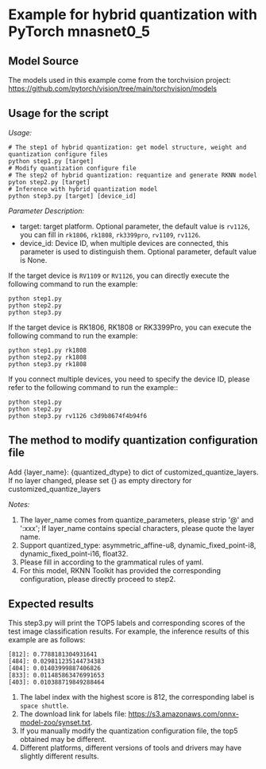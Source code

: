# Example for hybrid quantization with PyTorch mnasnet0_5


## Model Source
The models used in this example come from the torchvision project:
https://github.com/pytorch/vision/tree/main/torchvision/models


## Usage for the script

*Usage:*
```
# The step1 of hybrid quantization: get model structure, weight and quantization configure files
python step1.py [target]
# Modify quantization configure file
# The step2 of hybrid quantization: requantize and generate RKNN model
pyton step2.py [target]
# Inference with hybrid quantization model
python step3.py [target] [device_id]
```
*Parameter Description:*
- target: target platform. Optional parameter, the default value is `rv1126`, you can fill in `rk1806`, `rk1808`, `rk3399pro`, `rv1109`, `rv1126`.
- device_id: Device ID, when multiple devices are connected, this parameter is used to distinguish them. Optional parameter, default value is None.

If the target device is `RV1109` or `RV1126`, you can directly execute the following command to run the example:
```
python step1.py
python step2.py
python step3.py
```
If the target device is RK1806, RK1808 or RK3399Pro, you can execute the following command to run the example:
```
python step1.py rk1808
python step2.py rk1808
python step3.py rk1808
```
If you connect multiple devices, you need to specify the device ID, please refer to the following command to run the example::
```
python step1.py
python step2.py
python step3.py rv1126 c3d9b8674f4b94f6
```


## The method to modify quantization configuration file
Add {layer_name}: {quantized_dtype} to dict of customized_quantize_layers.
If no layer changed, please set {} as empty directory for customized_quantize_layers

*Notes:*
1. The layer_name comes from quantize_parameters, please strip '@' and ':xxx';
   If layer_name contains special characters, please quote the layer name.
2. Support quantized_type: asymmetric_affine-u8, dynamic_fixed_point-i8, dynamic_fixed_point-i16, float32.
3. Please fill in according to the grammatical rules of yaml.
4. For this model, RKNN Toolkit has provided the corresponding configuration, please directly proceed to step2.


## Expected results

This step3.py will print the TOP5 labels and corresponding scores of the test image classification results. For example, the inference results of this example are as follows:
```
[812]: 0.7788181304931641
[484]: 0.029811235144734383
[404]: 0.01403999887406826
[833]: 0.011485863476991653
[403]: 0.010388719849288464
```

1. The label index with the highest score is 812, the corresponding label is `space shuttle`.
2. The download link for labels file: https://s3.amazonaws.com/onnx-model-zoo/synset.txt.
3. If you manually modify the quantization configuration file, the top5 obtained may be different.
4. Different platforms, different versions of tools and drivers may have slightly different results.

